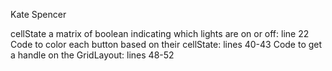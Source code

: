 Kate Spencer

cellState a matrix of boolean indicating which lights are on or off: line 22
Code to color each button based on their cellState: lines 40-43
Code to get a handle on the GridLayout: lines 48-52